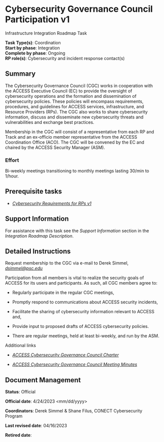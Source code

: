 # Cybersecurity Governance Council Participation v1

Infrastructure Integration Roadmap Task

**Task Type(s)**: Coordination  
**Start by phase**: Integration  
**Complete by phase**: Ongoing  
**RP role(s)**: Cybersecurity and incident response contact(s)

## Summary

The Cybersecurity Governance Council (CGC) works in cooperation with the ACCESS Executive Council (EC) to provide the oversight of cybersecurity operations and the formation and dissemination of cybersecurity policies. These policies will encompass requirements, procedures, and guidelines for ACCESS services, infrastructure, and Resource Providers (RPs). The CGC also works to share cybersecurity information, discuss and disseminate new cybersecurity threats and vulnerabilities and exchange best practices.

Membership in the CGC will consist of a representative from each RP and Track and an ex-officio member representative from the ACCESS Coordination Office (ACO). The CGC will be convened by the EC and chaired by the ACCESS Security Manager (ASM).

### Effort

Bi-weekly meetings transitioning to monthly meetings lasting 30/min to 1/hour.

## Prerequisite tasks

- [*Cybersecurity Requirements for RPs v1*](Cybersecurity_Requirements_for_RPs_v1.md)

## Support Information

For assistance with this task see the *Support Information* section in the *Integration Roadmap Description*.

## Detailed Instructions

Request membership to the CGC via e-mail to Derek Simmel, [*dsimmel@psc.edu*](mailto:dsimmel@psc.edu)

Participation from all members is vital to realize the security goals of ACCESS for its users and participants. As such, all CGC members agree to:

- Regularly participate in the regular CGC meetings,

- Promptly respond to communications about ACCESS security incidents,

- Facilitate the sharing of cybersecurity information relevant to ACCESS and,

- Provide input to proposed drafts of ACCESS cybersecurity policies.

- There are regular meetings, held at least bi-weekly, and run by the ASM.

Additional links

- [*ACCESS Cybersecurity Governance Council Charter*](https://docs.google.com/document/d/1tUyt8GhGgYaRpqX1c-ZY-wzbhVnTCjpL7WZRKfi3Hak/edit#heading=h.bs9xo49mks06)

- [*ACCESS Cybersecurity Governance Council Meeting Minutes*](https://docs.google.com/document/d/1SvpJVFRPjpzS0FoXMtSMpoFa0eRHzfjSq5YqQtLUrqc/edit)

## Document Management

**Status**: Official

**Official date**: 4/24/2023 \<mm/dd/yyyy\>

**Coordinators**: Derek Simmel & Shane Filus, CONECT Cybersecurity Program

**Last revised date**: 04/16/2023

**Retired date**:
